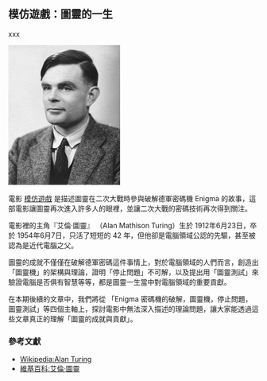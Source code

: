 ## 模仿遊戲：圖靈的一生

xxx

![](225px-Alan_Turing_photo.jpg)

電影 [模仿遊戲](https://www.youtube.com/watch?v=JiOeOnFD9bA) 是描述圖靈在二次大戰時參與破解德軍密碼機 Enigma 的故事，這部電影讓圖靈再次進入許多人的眼裡，並讓二次大戰的密碼技術再次得到關注。

電影裡的主角『艾倫·圖靈』 （Alan Mathison Turing）生於 1912年6月23日，卒於 1954年6月7日，只活了短短的 42 年，但他卻是電腦領域公認的先驅，甚至被認為是近代電腦之父。

圖靈的成就不僅僅在破解德軍密碼這件事情上，對於電腦領域的人們而言，創造出「圖靈機」的架構與理論，證明「停止問題」不可解，以及提出用「圖靈測試」來驗證電腦是否俱有智慧等等，都是圖靈一生當中對電腦領域的重要貢獻。

在本期後續的文章中，我們將從 「Enigma 密碼機的破解，圖靈機，停止問題，圖靈測試」等四個主軸上，探討電影中無法深入描述的理論問題，讓大家能透過這些文章真正的理解「圖靈的成就與貢獻」。


### 參考文獻
* [Wikipedia:Alan Turing](http://en.wikipedia.org/wiki/Alan_Turing)
* [維基百科:艾倫·圖靈](http://zh.wikipedia.org/wiki/%E8%89%BE%E4%BC%A6%C2%B7%E5%9B%BE%E7%81%B5)
